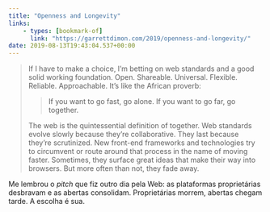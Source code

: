 ```yaml
---
title: "Openness and Longevity"
links:
    - types: [bookmark-of]
      link: "https://garrettdimon.com/2019/openness-and-longevity/"
date: 2019-08-13T19:43:04.537+00:00
---
```


> If I have to make a choice, I’m betting on web standards and a good solid working foundation. Open. Shareable. Universal. Flexible. Reliable. Approachable. It’s like the African proverb:
>
> > If you want to go fast, go alone. If you want to go far, go together.
>
> The web is the quintessential definition of together. Web standards evolve slowly because they’re collaborative. They last because they’re scrutinized. New front-end frameworks and technologies try to circumvent or route around that process in the name of moving faster. Sometimes, they surface great ideas that make their way into browsers. But more often than not, they fade away.

Me lembrou o _pitch_ que fiz outro dia pela Web: as plataformas proprietárias desbravam e as abertas consolidam. Proprietárias morrem, abertas chegam tarde. A escolha é sua.
